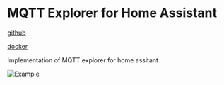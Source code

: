 # MQTT Explorer for Home Assistant

[github](https://github.com/thomasnordquist/MQTT-Explorer)

[docker](https://hub.docker.com/r/smeagolworms4/mqtt-explorer)

Implementation of MQTT explorer for home assitant

![Example](https://raw.githubusercontent.com/GollumDom/addon-repository/master/mqtt-explorer/example.png)
